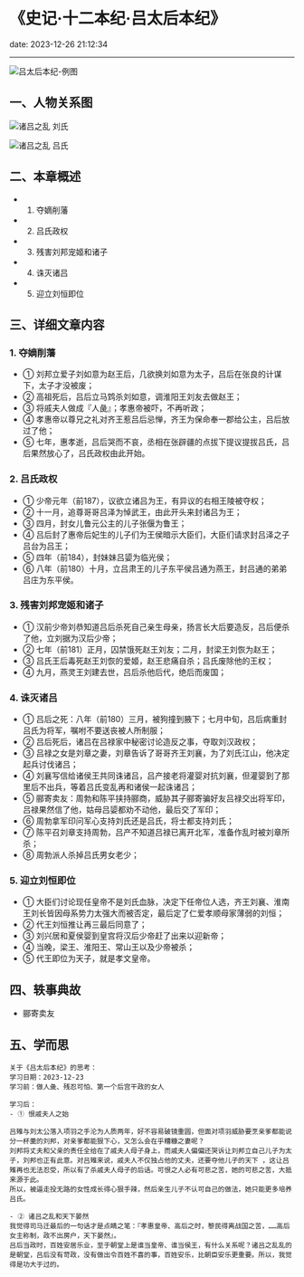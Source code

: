 # 《史记·十二本纪·吕太后本纪》
date: 2023-12-26 21:12:34

---

![吕太后本纪-例图](https://s11.ax1x.com/2023/12/28/piqyTfI.png)

## 一、人物关系图

![诸吕之乱 刘氏](https://s11.ax1x.com/2023/12/26/pibfSIg.png)

![诸吕之乱 吕氏](https://s11.ax1x.com/2023/12/26/pibf9iQ.png)

## 二、本章概述

- 1. 夺嫡削藩
- 2. 吕氏政权
- 3. 残害刘邦宠姬和诸子
- 4. 诛灭诸吕
- 5. 迎立刘恒即位

## 三、详细文章内容

### 1. 夺嫡削藩
- ① 刘邦立爱子刘如意为赵王后，几欲换刘如意为太子，吕后在张良的计谋下，太子才没被废；
- ② 高祖死后，吕后立马鸩杀刘如意，调淮阳王刘友去做赵王；
- ③ 将戚夫人做成『人彘』；孝惠帝被吓，不再听政；
- ④ 孝惠帝以尊兄之礼对齐王惹吕后忌惮，齐王为保命奉一郡给公主，吕后放过了他；
- ⑤ 七年，惠孝逝，吕后哭而不哀，丞相在张辟疆的点拔下提议提拔吕氏，吕后果然放心了，吕氏政权由此开始。

### 2. 吕氏政权
- ① 少帝元年（前187），议欲立诸吕为王，有异议的右相王陵被夺权；
- ② 十一月，追尊哥哥吕泽为悼武王，由此开头来封诸吕为王；
- ③ 四月，封女儿鲁元公主的儿子张偃为鲁王；
- ④ 吕后封了惠帝后妃生的儿子们为王侯暗示大臣们，大臣们请求封吕泽之子吕台为吕王；
- ⑤ 四年（前184），封妹妹吕媭为临光侯；
- ⑥ 八年（前180）十月，立吕肃王的儿子东平侯吕通为燕王，封吕通的弟弟吕庄为东平侯。

### 3. 残害刘邦宠姬和诸子
- ① 汉前少帝刘恭知道吕后杀死自己亲生母亲，扬言长大后要造反，吕后便杀了他，立刘据为汉后少帝；
- ② 七年（前181）正月，囚禁饿死赵王刘友；二月，封梁王刘恢为赵王；
- ③ 吕氏王后毒死赵王刘恢的爱姬，赵王悲痛自杀；吕氏废除他的王权；
- ④ 九月，燕灵王刘建去世，吕后杀他后代，绝后而废国；

### 4. 诛灭诸吕
- ① 吕后之死：八年（前180）三月，被狗撞到腋下；七月中旬，吕后病重封吕氏为将军，嘱咐不要送丧被人所制服；
- ② 吕后死后，诸吕在吕禄家中秘密讨论造反之事，夺取刘汉政权；
- ③ 吕禄之女是刘章之妻，刘章告诉了哥哥齐王刘襄，为了刘氏江山，他决定起兵讨伐诸吕；
- ④ 刘襄写信给诸侯王共同诛诸吕，吕产接老将灌婴对抗刘襄，但灌婴到了那里后不出兵，等着吕氏变乱再和诸侯一起诛诸吕；
- ⑤ 郦寄卖友：周勃和陈平挟持郦商，威胁其子郦寄骗好友吕禄交出将军印，吕禄果然信了他，姑母吕媭都劝不动他，最后交了军印；
- ⑥ 周勃拿军印问军心支持刘氏还是吕氏，将士都支持刘氏；
- ⑦ 陈平召刘章支持周勃，吕产不知道吕禄已离开北军，准备作乱时被刘章所杀；
- ⑧ 周勃派人杀掉吕氏男女老少；

### 5. 迎立刘恒即位
- ① 大臣们讨论现任皇帝不是刘氏血脉，决定下任帝位人选，齐王刘襄、淮南王刘长皆因母系势力太强大而被否定，最后定了仁爱孝顺母家薄弱的刘恒；
- ② 代王刘恒推让再三最后同意了；
- ③ 刘兴居和夏侯婴到皇宫将汉后少帝赶了出来以迎新帝；
- ④ 当晚，梁王、淮阳王、常山王以及少帝被杀；
- ⑤ 代王即位为天子，就是孝文皇帝。


## 四、轶事典故

- 郦寄卖友

## 五、学而思

```
关于《吕太后本纪》的思考：
学习日期：2023-12-23
学习前：做人彘、残忍可怕、第一个后宫干政的女人

学习后：
- ① 恨戚夫人之始

吕雉与刘太公落入项羽之手沦为人质两年，好不容易破镜重圆，但面对项羽威胁要烹亲爹都能说分一杯羹的刘邦，对亲爹都能狠下心，又怎么会在乎糟糠之妻呢？
刘邦将丈夫和父亲的责任全给在了戚夫人母子身上，而戚夫人偏偏还哭诉让刘邦立自己儿子为太子，刘邦也正有此意。对吕雉来说，戚夫人不仅独占他的丈夫，还要夺他儿子的天下 ，这让吕雉再也无法忍受，所以有了杀戚夫人母子的后话。可恨之人必有可悲之苦，她的可悲之苦，大抵来源于此。
所以，被逼走投无路的女性成长得心狠手辣，然后亲生儿子不认可自己的做法，她只能更多培养吕氏。

- ② 诸吕之乱和天下晏然
我觉得司马迁最后的一句话才是点睛之笔：『孝惠皇帝、高后之时，黎民得离战国之苦，……高后女主称制，政不出房户，天下晏然』。
吕后当政时，百姓安居乐业，至于朝堂上是谁当皇帝、谁当侯王，有什么关系呢？诸吕之乱乱的是朝堂，吕后没有苛政，没有做出令百姓不喜的事，百姓安乐，比朝臣安乐更重要。所以，我觉得是功大于过的。
```
